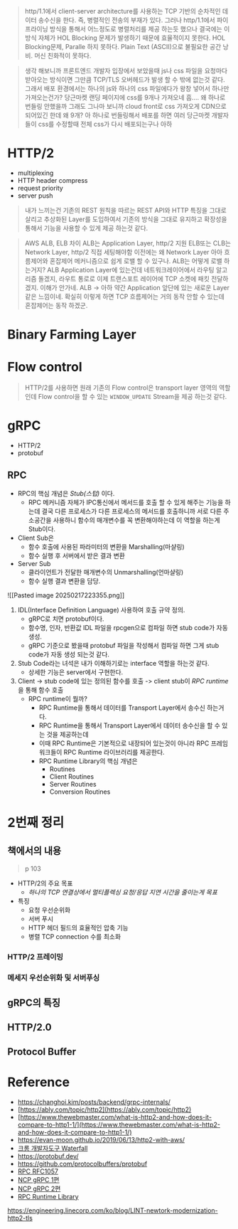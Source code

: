 
> http/1.1에서 client-server architecture를 사용하는 TCP 기반의 순차적인 데이터 송수신을 한다.
> 즉, 병렬적인 전송의 부재가 있다. 그러나 http/1.1에서 파이프라이닝 방식을 통해서 어느정도로 병렬처리를 제공 하는듯 했으나 결국에는 이 방식 자체가 HOL Blocking 문제가 발생하기 때문에 효율적이지 못한다.
> HOL Blocking문제, Paralle 하지 못하다. Plain Text (ASCII)으로 불필요한 공간 낭비. 머신 친화적이 못하다.

> 생각 해보니까 프론트엔드 개발자 입장에서 보았을때 js나 css 파일을 요청마다 받아오는 방식이면 그만큼 TCP/TLS 오버헤드가 발생 할 수 밖에 없는것 같다. 그래서 배포 환경에서는 하나의 js와 하나의 css 파일에다가 왕창 넣어서 하나만 가져오는건가? 당근마켓 랜딩 페이지에 css를 9개나 가져오네 흠.... 왜 하나로 번들링 안했을까 그래도 그나마 보니까 cloud front로 css 가져오게 CDN으로 되어있긴 한데 왜 9개? 아 하나로 번들링해서 배포를 하면 여러 당근마켓 개발자들이 css를 수정할때 전체 css가 다시 배포되는구나 아하

# HTTP/2

- multiplexing
- HTTP header compress
- request priority
- server push

> 내가 느끼는건 기존의 REST 원칙을 따르는 REST API와 HTTP 특징을 그대로 살리고 추상화된 Layer를 도입하여서 기존의 방식을 그대로 유지하고 확장성을 통해서 기능을 사용할 수 있게 제공 하는것 같다.


> AWS ALB, ELB 차이
> ALB는 Application Layer, http/2 지원
> ELB또는 CLB는 Network Layer, http/2 직접 세팅해야함
> 이전에는 왜 Network Layer 아아 흐름제어와 혼잡제어 메커니즘으로 쉽게 로밸 할 수 있구나.
> ALB는 어떻게 로밸 하는거지?
> ALB Application Layer에 있는건데 네트워크레이어에서 라우팅 알고리즘 돌겠지, 라우트 통로로 이제 트랜스포트 레이어에 TCP 소켓에 패킷 전달하겠지. 이해가 안가네.
> ALB -> 아하 약간 Application 앞단에 있는 새로운 Layer같은 느낌이네. 확실히 이렇게 하면 TCP 흐름제어는 거의 동작 안할 수 있는데 혼잡제어는 동작 하겠군.

# Binary Farming Layer



# Flow control

> HTTP/2를 사용하면 원래 기존의 Flow control은 transport layer 영역의 역할인데 Flow control을 할 수 있는 `WINDOW_UPDATE` Stream을 제공 하는것 같다.


# gRPC

- HTTP/2
- protobuf

## RPC

- RPC의 핵심 개념은 *Stub(스텁)* 이다.
	- RPC 메커니즘 자체가 IPC통신에서 메서드를 호출 할 수 있게 해주는 기능을 하는데 결국 다른 프로세스가 다른 프로세스의 메서드를 호출하니까 서로 다른 주소공간을 사용하니 함수의 매개변수를 꼭 변환해야하는데 이 역할을 하는게 Stub이다.
- Client Sub은 
	- 함수 호출에 사용된 파라미터의 변환을 Marshalling(마샬링)
	- 함수 실행 후 서버에서 받은 결과 변환
- Server Sub
	- 클라이언트가 전달한 매개변수의 Unmarshalling(언마샬링)
	- 함수 실행 결과 변환을 담당.

![[Pasted image 20250217223355.png]]

1. IDL(Interface Definition Language) 사용하여 호출 규약 정의.
	- gRPC로 치면 protobuf이다.
	- 함수명, 인자, 반환값 IDL 파일을 rpcgen으로 컴파일 하면 stub code가 자동 생성.
	- gRPC 기준으로 봤을때 protobuf 파일을 작성해서 컴파일 하면 그게 stub code가 자동 생성 되는것 같다.
2. Stub Code라는 녀석은 내가 이해하기로는 interface 역할을 하는것 같다.
	- 상세한 기능은 server에서 구현한다.
3. Client -> stub code에 있는 정의된 함수를 호출 -> client stub이 *RPC runtime* 을 통해 함수 호출
	- RPC runtime이 뭘까?
		- RPC Runtime을 통해서 데이터를 Transport Layer에서 송수신 하는거다.
		- RPC Runtime을 통해서 Transport Layer에서 데이터 송수신을 할 수 있는 것을 제공하는데
		- 이때 RPC Runtime은 기본적으로 내장되어 있는것이 아니라 RPC 프레임워크들이 RPC Runtime 라이브러리를 제공한다.
		- RPC Runtime Library의 핵심 개념은
			- Routines
			- Client Routines
			- Server Routines
			- Conversion Routines


# 2번째 정리

## 책에서의 내용

> p 103

- HTTP/2의 주요 목표
	- *하나의 TCP 연결상에서 멀티플렉싱 요청/응답 지연 시간을 줄이는게 목표* 
- 특징
	- 요청 우선순위화
	- 서버 푸시
	- HTTP 헤더 필드의 효율적인 압축 기능
	- 병렬 TCP connection 수를 최소화

### HTTP/2 프레이밍

### 메세지 우선순위화 및 서버푸싱



## gRPC의 특징

## HTTP/2.0

## Protocol Buffer



# Reference

- https://changhoi.kim/posts/backend/grpc-internals/
- [https://ably.com/topic/http2](https://ably.com/topic/http2) 
- [https://www.thewebmaster.com/what-is-http2-and-how-does-it-compare-to-http1-1/](https://www.thewebmaster.com/what-is-http2-and-how-does-it-compare-to-http1-1/) 
- https://evan-moon.github.io/2019/06/13/http2-with-aws/
- [크롬 개발자도구 Waterfall](https://hi-claire.tistory.com/9) 
- https://protobuf.dev/
- https://github.com/protocolbuffers/protobuf
- [RPC RFC1057](https://datatracker.ietf.org/doc/html/rfc1057?utm_source=chatgpt.com#appendix-A) 
- [NCP gRPC 1편](https://blog.naver.com/n_cloudplatform/221751268831) 
- [NCP gRPC 2편](https://medium.com/naver-cloud-platform/nbp-%EA%B8%B0%EC%88%A0-%EA%B2%BD%ED%97%98-%EC%8B%9C%EB%8C%80%EC%9D%98-%ED%9D%90%EB%A6%84-grpc-%EA%B9%8A%EA%B2%8C-%ED%8C%8C%EA%B3%A0%EB%93%A4%EA%B8%B0-2-b01d390a7190) 
- [RPC Runtime Library](https://sites.ualberta.ca/dept/chemeng/AIX-43/share/man/info/C/a_doc_lib/aixprggd/progcomc/rpc_lib.htm) 

https://engineering.linecorp.com/ko/blog/LINT-newtork-modernization-http2-tls

